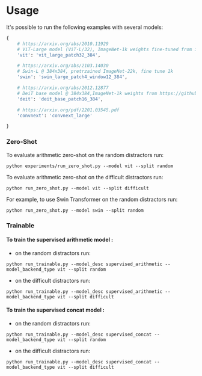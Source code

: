 # Usage

It's possible to run the following examples with several models:

```python
{
    # https://arxiv.org/abs/2010.11929
    # ViT-Large model (ViT-L/32), ImageNet-1k weights fine-tuned from in21k @ 384x384
    'vit': 'vit_large_patch32_384',

    # https://arxiv.org/abs/2103.14030
    # Swin-L @ 384x384, pretrzained ImageNet-22k, fine tune 1k
    'swin': 'swin_large_patch4_window12_384',

    # https://arxiv.org/abs/2012.12877
    # DeiT base model @ 384x384,ImageNet-1k weights from https://github.com/facebookresearch/deit.
    'deit': 'deit_base_patch16_384',

    # https://arxiv.org/pdf/2201.03545.pdf
    'convnext': 'convnext_large'

}

```

### Zero-Shot
To evaluate arithmetic zero-shot on the random distractors run:
```commandline
python experiments/run_zero_shot.py --model vit --split random  
```
To evaluate arithmetic zero-shot on the difficult distractors run:
```commandline
python run_zero_shot.py --model vit --split difficult  
```

For example, to use Swin Transformer on the random distractors run:
```commandline
python run_zero_shot.py --model swin --split random  

```

### Trainable
#### To train the supervised arithmetic model :
- on the random distractors run:

```commandline
python run_trainable.py --model_desc supervised_arithmetic --model_backend_type vit --split random
```
- on the difficult distractors run:
```commandline
python run_trainable.py --model_desc supervised_arithmetic --model_backend_type vit --split difficult
```

#### To train the supervised concat model :
- on the random distractors run:

```commandline
python run_trainable.py --model_desc supervised_concat --model_backend_type vit --split random
```
- on the difficult distractors run:
```commandline
python run_trainable.py --model_desc supervised_concat --model_backend_type vit --split difficult
```

